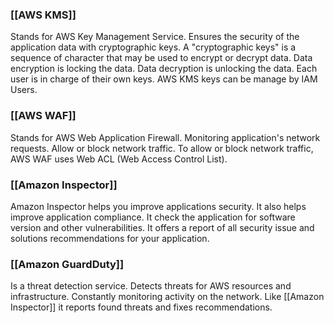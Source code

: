 ### [[AWS KMS]]

Stands for AWS Key Management Service.
Ensures the security of the application data with cryptographic keys.
A "cryptographic keys" is a sequence of character that may be used to encrypt or decrypt data.
Data encryption is locking the data.
Data decryption is unlocking the data.
Each user is in charge of their own keys.
AWS KMS keys can be manage by IAM Users.

### [[AWS WAF]]

Stands for AWS Web Application Firewall.
Monitoring application's network requests.
Allow or block network traffic.
To allow or block network traffic, AWS WAF uses Web ACL (Web Access Control List).

### [[Amazon Inspector]]

Amazon Inspector helps you improve applications security.
It also helps improve application compliance.
It check the application for software version and other vulnerabilities.
It offers a report of all security issue and solutions recommendations for your application.

### [[Amazon GuardDuty]]

Is a threat detection service.
Detects threats for AWS resources and infrastructure.
Constantly monitoring activity on the network.
Like [[Amazon Inspector]] it reports found threats and fixes recommendations.